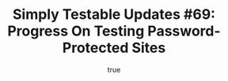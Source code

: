 ---
layout: default
title: "Simply Testable Updates #69: Progress On Testing Password-Protected Sites"
author:
    name: Jon Cram
    url: https://github.com/webignition
continue_reading: false
newsletter:
    issue_number: 69th
    url: https://us5.campaign-archive1.com/?u=ac75e33d993d2b502e333ddd0&id=7377c6c343
    highlights:
        - Worker applications ready for HTML validation of password-protected sites
        - Web client mostly ready for HTML validation of password-protected sites
        - Core application being updated for testing password-protected sites
    closing_sentence: Expect the next newsletter a week from now on December 18.
---